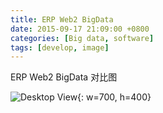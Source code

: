 ```yaml
---
title: ERP Web2 BigData
date: 2015-09-17 21:09:00 +0800
categories: [Big data, software]
tags: [develop, image]
---
```


ERP Web2 BigData 对比图

![Desktop View](/content/ERP%3AWEB2.0%3ABigData.png){: w=700, h=400}